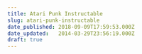 ```yaml
---
title: Atari Punk Instructable
slug: atari-punk-instructable
date_published: 2018-09-09T17:59:53.000Z
date_updated:   2014-03-29T23:56:19.000Z
draft: true
---
```



